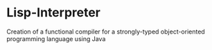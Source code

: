 # Lisp-Interpreter

Creation of a functional compiler for a strongly-typed object-oriented programming language using Java 
